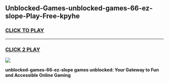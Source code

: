 
## Unblocked-Games-unblocked-games-66-ez-slope-Play-Free-kpyhe
<h3>
<a href="https://premium76.site?title=unblocked-games-66-ez-slope&ref=17A">CLICK TO PLAY</a></h3>
<hr>

<h3>
<a href="https://premium76.site?title=unblocked-games-66-ez-slope&ref=17A">CLICK 2 PLAY</a>
  
</h3>

<a href="https://premium76.site?title=unblocked-games-66-ez-slope&ref=17A"><img src="https://clearcache.store/games.png"></a>


**unblocked-games-66-ez-slope games unblocked: Your Gateway to Fun and Accessible Online Gaming**
